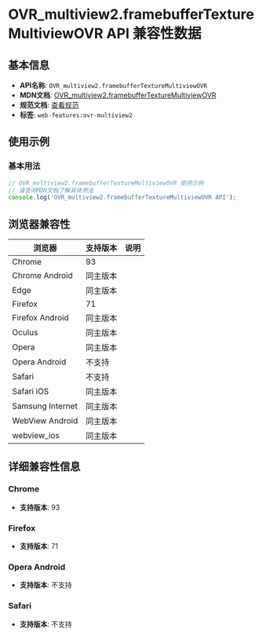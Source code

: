 # OVR_multiview2.framebufferTextureMultiviewOVR API 兼容性数据

## 基本信息

- **API名称**: `OVR_multiview2.framebufferTextureMultiviewOVR`
- **MDN文档**: [OVR_multiview2.framebufferTextureMultiviewOVR](https://developer.mozilla.org/docs/Web/API/OVR_multiview2/framebufferTextureMultiviewOVR)
- **规范文档**: [查看规范](https://registry.khronos.org/webgl/extensions/OVR_multiview2/)
- **标签**: `web-features:ovr-multiview2`

## 使用示例

### 基本用法

```javascript
// OVR_multiview2.framebufferTextureMultiviewOVR 使用示例
// 请查阅MDN文档了解具体用法
console.log('OVR_multiview2.framebufferTextureMultiviewOVR API');
```

## 浏览器兼容性

| 浏览器 | 支持版本 | 说明 |
|--------|----------|------|
| Chrome | 93 |  |
| Chrome Android | 同主版本 |  |
| Edge | 同主版本 |  |
| Firefox | 71 |  |
| Firefox Android | 同主版本 |  |
| Oculus | 同主版本 |  |
| Opera | 同主版本 |  |
| Opera Android | 不支持 |  |
| Safari | 不支持 |  |
| Safari iOS | 同主版本 |  |
| Samsung Internet | 同主版本 |  |
| WebView Android | 同主版本 |  |
| webview_ios | 同主版本 |  |

## 详细兼容性信息

### Chrome

- **支持版本**: 93

### Firefox

- **支持版本**: 71

### Opera Android

- **支持版本**: 不支持

### Safari

- **支持版本**: 不支持

